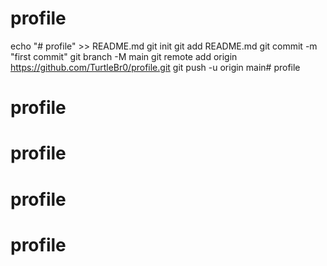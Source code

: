 # profile
echo "# profile" >> README.md
git init
git add README.md
git commit -m "first commit"
git branch -M main
git remote add origin https://github.com/TurtleBr0/profile.git
git push -u origin main# profile
# profile
# profile
# profile
# profile
